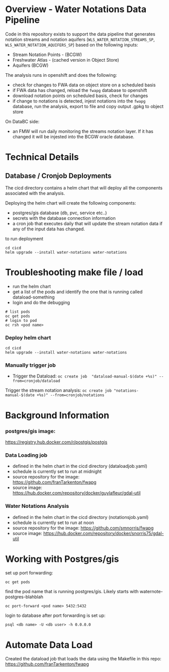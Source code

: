 # Overview - Water Notations Data Pipeline

Code in this repository exists to support the data pipeline that generates
notation streams and notation aquifers (`WLS_WATER_NOTATION_STREAMS_SP`, `WLS_WATER_NOTATION_AQUIFERS_SP`) based on the following inputs:

* Stream Notation Points - (BCGW)
* Freshwater Atlas - (cached version in Object Store)
* Aquifers (BCGW)

The analysis runs in openshift and does the following:

* check for changes to FWA data on object store on a scheduled basis
* if FWA data has changed, reload the `fwapg` database to openshift
* download notation points on scheduled basis, check for changes
* if change to notations is detected, injest notations into the `fwapg` database,
  run the analysis, export to file and copy output .gpkg to object store

On DataBC side:

* an FMW will run daily monitoring the streams notation layer.  If it has
  changed it will be injested into the BCGW oracle database.

# Technical Details

## Database / Cronjob Deployments

The cicd directory contains a helm chart that will deploy all the components
associated with the analysis.

Deploying the helm chart will create the following components:
* postgres/gis database (db, pvc, service etc..)
* secrets with the database connection information
* a cron job that executes daily that will update the stream notation data
  if any of the input data has changed.


to run deployment

```
cd cicd
helm upgrade --install water-notations water-notations
```

# Troubleshooting make file / load

* run the helm chart
* get a list of the pods and identify the one that is running called dataload-something
* login and do the debugging

```
# list pods
oc get pods
# login to pod
oc rsh <pod name>
```

### Deploy helm chart

```
cd cicd
helm upgrade --install water-notations water-notations
```

### Manually trigger job

* Trigger the Dataload:
`oc create job  "dataload-manual-$(date +%s)" --from=cronjob/dataload`

Trigger the stream notation analysis:
`oc create job "notations-manual-$(date +%s)" --from=cronjob/notations`

# Background Information

### postgres/gis image:
https://registry.hub.docker.com/r/postgis/postgis

### Data Loading job

* defined in the helm chart in the cicd directory (dataloadjob.yaml)
* schedule is currently set to run at midnight
* source repository for the image: https://github.com/franTarkenton/fwapg
* source image: https://hub.docker.com/repository/docker/guylafleur/gdal-util

### Water Notations Analysis

* defined in the helm chart in the cicd directory (notationsjob.yaml)
* schedule is currently set to run at noon
* source repository for the image: https://github.com/smnorris/fwapg
* source image: https://hub.docker.com/repository/docker/snorris75/gdal-util

# Working with Postgres/gis

set up port forwarding:

`oc get pods`

find the pod name that is running postgres/gis.  Likely starts with waternote-postgres-blahblah

`oc port-forward <pod name> 5432:5432`

login to database after port forwarding is set up:

`psql <db name> -U <db user> -h 0.0.0.0`

# Automate Data Load

Created the dataload job that loads the data using the Makefile in this repo:
https://github.com/franTarkenton/fwapg

